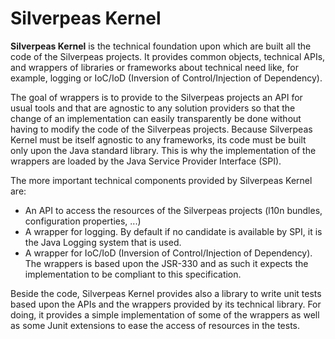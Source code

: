 # Silverpeas Kernel

__Silverpeas Kernel__ is the technical foundation upon which are built all the code of the Silverpeas projects.
It provides common objects, technical APIs, and wrappers of libraries or frameworks about technical need like, 
for example, logging or IoC/IoD (Inversion of Control/Injection of Dependency). 

The goal of wrappers is to provide to the Silverpeas projects an API for usual tools and that are agnostic to any
solution providers so that the change of an implementation can easily transparently be done without having to
modify the code of the Silverpeas projects. Because Silverpeas Kernel must be itself agnostic to any frameworks,
its code must be built only upon the Java standard library. This is why the implementation of the wrappers are
loaded by the Java Service Provider Interface (SPI).

The more important technical components provided by Silverpeas Kernel are:
* An API to access the resources of the Silverpeas projects (l10n bundles, configuration properties, ...)
* A wrapper for logging. By default if no candidate is available by SPI, it is the Java Logging system that is used.
* A wrapper for IoC/IoD (Inversion of Control/Injection of Dependency). The wrappers is based upon the JSR-330 and 
as such it expects the implementation to be compliant to this specification.

Beside the code, Silverpeas Kernel provides also a library to write unit tests based upon the APIs and the 
wrappers provided by its technical library. For doing, it provides a simple implementation of some of the wrappers as
well as some Junit extensions to ease the access of resources in the tests.


